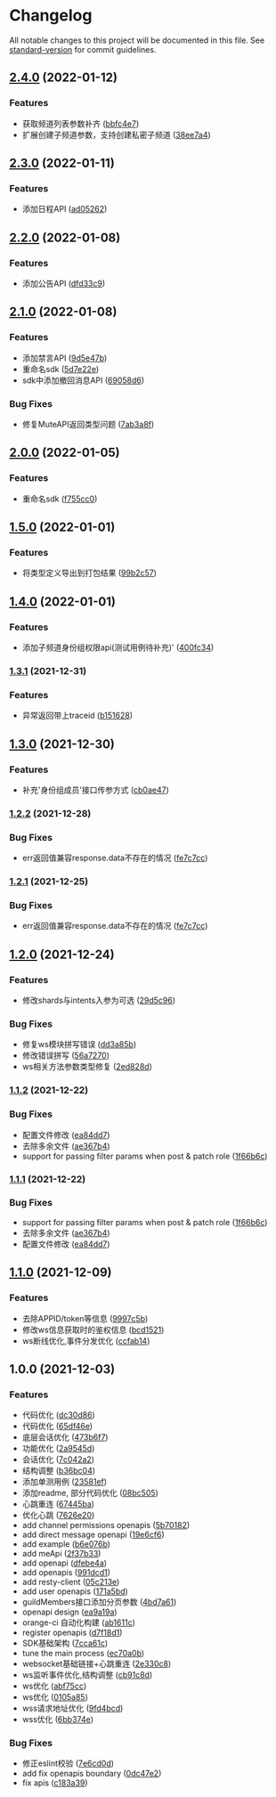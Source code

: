 # Changelog

All notable changes to this project will be documented in this file. See [standard-version](https://github.com/conventional-changelog/standard-version) for commit guidelines.

## [2.4.0](https://github.com/tencent-connect/bot-node-sdk/compare/v2.3.0...v2.4.0) (2022-01-12)


### Features

* 获取频道列表参数补齐 ([bbfc4e7](https://github.com/tencent-connect/bot-node-sdk/commit/bbfc4e72c9766a1487089cfda4f0897dbb53eb08))
* 扩展创建子频道参数，支持创建私密子频道 ([38ee7a4](https://github.com/tencent-connect/bot-node-sdk/commit/38ee7a42237d0deb7ae70a8ca2aeb2d826fe8d16))

## [2.3.0](https://github.com/tencent-connect/bot-node-sdk/compare/v2.2.0...v2.3.0) (2022-01-11)


### Features

* 添加日程API ([ad05262](https://github.com/tencent-connect/bot-node-sdk/commit/ad05262947b045c93dd68502f7f74c0c0bf7d478))

## [2.2.0](https://github.com/tencent-connect/bot-node-sdk/compare/v2.1.0...v2.2.0) (2022-01-08)


### Features

* 添加公告API ([dfd33c9](https://github.com/tencent-connect/bot-node-sdk/commit/dfd33c97b1475278c258cb3d992dcbc0108d839b))

## [2.1.0](https://github.com/tencent-connect/bot-node-sdk/compare/v1.5.0...v2.1.0) (2022-01-08)


### Features

* 添加禁言API ([9d5e47b](https://github.com/tencent-connect/bot-node-sdk/commit/9d5e47bf56ad90358c4c8cba1ceb7dc18e765ad4))
* 重命名sdk ([5d7e22e](https://github.com/tencent-connect/bot-node-sdk/commit/5d7e22efb29c7d60a9432fb0d225db17415894fd))
* sdk中添加撤回消息API ([69058d6](https://github.com/tencent-connect/bot-node-sdk/commit/69058d6a8a4ad20fa634f9d89c58470f415b0459))


### Bug Fixes

* 修复MuteAPI返回类型问题 ([7ab3a8f](https://github.com/tencent-connect/bot-node-sdk/commit/7ab3a8f45de62f6d9bfd7ed29c706b4c7fefba5b))

## [2.0.0](https://github.com/tencent-connect/bot-node-sdk/compare/v1.5.0...v2.0.0) (2022-01-05)


### Features

* 重命名sdk ([f755cc0](https://github.com/tencent-connect/bot-node-sdk/commit/f755cc0584c75a90fa18ab32f76617373d93a445))

## [1.5.0](https://github.com/tencent-connect/bot-node-sdk/compare/v1.4.0...v1.5.0) (2022-01-01)


### Features

* 将类型定义导出到打包结果 ([99b2c57](https://github.com/tencent-connect/bot-node-sdk/commit/99b2c57642f386881b694d032605e538586566b6))

## [1.4.0](https://github.com/tencent-connect/bot-node-sdk/compare/v1.3.1...v1.4.0) (2022-01-01)


### Features

* 添加子频道身份组权限api(测试用例待补充)' ([400fc34](https://github.com/tencent-connect/bot-node-sdk/commit/400fc34232069f740a88af6e19113cf3b550a353))

### [1.3.1](https://github.com/tencent-connect/bot-node-sdk/compare/v1.3.0...v1.3.1) (2021-12-31)


### Features

* 异常返回带上traceid ([b151628](https://github.com/tencent-connect/bot-node-sdk/commit/b1516285bfe1ac3bed798266e5b40c7dcabf9900))

## [1.3.0](https://github.com/tencent-connect/bot-node-sdk/compare/v1.2.2...v1.3.0) (2021-12-30)


### Features

* 补充'身份组成员'接口传参方式 ([cb0ae47](https://github.com/tencent-connect/bot-node-sdk/commit/cb0ae47aea7c1edeebaec58d70e7f28f6a10417d))

### [1.2.2](https://github.com/tencent-connect/bot-node-sdk/compare/v1.2.0...v1.2.2) (2021-12-28)


### Bug Fixes

* err返回值兼容response.data不存在的情况 ([fe7c7cc](https://github.com/tencent-connect/bot-node-sdk/commit/fe7c7cce93869e9a7d360b052d64394a57fe84be))

### [1.2.1](https://github.com/tencent-connect/bot-node-sdk/compare/v1.2.0...v1.2.1) (2021-12-25)


### Bug Fixes

* err返回值兼容response.data不存在的情况 ([fe7c7cc](https://github.com/tencent-connect/bot-node-sdk/commit/fe7c7cce93869e9a7d360b052d64394a57fe84be))

## [1.2.0](https://github.com/tencent-connect/bot-node-sdk/compare/v1.1.2...v1.2.0) (2021-12-24)


### Features

* 修改shards与intents入参为可选 ([29d5c96](https://github.com/tencent-connect/bot-node-sdk/commit/29d5c961ee4fe11faea840264057ba8ddd4cb2da))


### Bug Fixes

* 修复ws模块拼写错误 ([dd3a85b](https://github.com/tencent-connect/bot-node-sdk/commit/dd3a85b97dcd044e679052e061d87ad1052939b7))
* 修改错误拼写 ([56a7270](https://github.com/tencent-connect/bot-node-sdk/commit/56a7270d86221354a846d0603ba2ea70ced78467))
* ws相关方法参数类型修复 ([2ed828d](https://github.com/tencent-connect/bot-node-sdk/commit/2ed828d95c6c9b1564524c3d3ca24d03ef6f7327))

### [1.1.2](https://github.com/tencent-connect/bot-node-sdk/compare/v1.1.0...v1.1.2) (2021-12-22)


### Bug Fixes

* 配置文件修改 ([ea84dd7](https://github.com/tencent-connect/bot-node-sdk/commit/ea84dd7c083258ea334d3792bbd141114b2266f2))
* 去除多余文件 ([ae367b4](https://github.com/tencent-connect/bot-node-sdk/commit/ae367b42d9a894fbf12baadf27b95a1cdde1caef))
* support for  passing  filter params when post & patch role ([1f66b6c](https://github.com/tencent-connect/bot-node-sdk/commit/1f66b6cf0ec3b7c903092e364365b9d738de2531))

### [1.1.1](https://github.com/tencent-connect/bot-node-sdk/compare/v1.1.0...v1.1.1) (2021-12-22)


### Bug Fixes

* support for  passing  filter params when post & patch role ([1f66b6c](https://github.com/tencent-connect/bot-node-sdk/commit/1f66b6cf0ec3b7c903092e364365b9d738de2531))
* 去除多余文件 ([ae367b4](https://github.com/tencent-connect/bot-node-sdk/commit/ae367b42d9a894fbf12baadf27b95a1cdde1caef))
* 配置文件修改 ([ea84dd7](https://github.com/tencent-connect/bot-node-sdk/commit/ea84dd7c083258ea334d3792bbd141114b2266f2))

## [1.1.0](https://git.woa.com/qq-channel-bot/bot-node-sdk/compare/v1.0.0...v1.1.0) (2021-12-09)


### Features

* 去除APPID/token等信息 ([9997c5b](https://git.woa.com/qq-channel-bot/bot-node-sdk/commit/9997c5b4a972cbb3c1e399f3ee6259594d8af587))
* 修改ws信息获取时的鉴权信息 ([bcd1521](https://git.woa.com/qq-channel-bot/bot-node-sdk/commit/bcd152139458243628b1582c7719c2878b09b4be))
* ws断线优化,事件分发优化 ([ccfab14](https://git.woa.com/qq-channel-bot/bot-node-sdk/commit/ccfab14faa843156c543e8526a1226df26d22622))

## 1.0.0 (2021-12-03)


### Features

* 代码优化 ([dc30d86](https://git.woa.com/qq-channel-bot/bot-node-sdk/commit/dc30d869c7b48f9bc3ad23afe2ddedb80fcb1e6e))
* 代码优化 ([65df46e](https://git.woa.com/qq-channel-bot/bot-node-sdk/commit/65df46e7c3615684385dbdfc631a305637f0bb0c))
* 底层会话优化 ([473b6f7](https://git.woa.com/qq-channel-bot/bot-node-sdk/commit/473b6f7f0b1ef90fcf4416ee84f5dca6c83ef74e))
* 功能优化 ([2a9545d](https://git.woa.com/qq-channel-bot/bot-node-sdk/commit/2a9545d2770da9b8b32bebbdeecf9a733cacc0d0))
* 会话优化 ([7c042a2](https://git.woa.com/qq-channel-bot/bot-node-sdk/commit/7c042a20d503ad6dedf833d837f418221445a157))
* 结构调整 ([b36bc04](https://git.woa.com/qq-channel-bot/bot-node-sdk/commit/b36bc0451addfc000fab37555f7d82c4f6050406))
* 添加单测用例 ([23581ef](https://git.woa.com/qq-channel-bot/bot-node-sdk/commit/23581ef2cf6e535a81c87da4fe13814c97fb64dd))
* 添加readme, 部分代码优化 ([08bc505](https://git.woa.com/qq-channel-bot/bot-node-sdk/commit/08bc505258c20a8b763bb18ce9f2fd5043704773))
* 心跳重连 ([67445ba](https://git.woa.com/qq-channel-bot/bot-node-sdk/commit/67445ba178cdc4c7be404a49cdfb90470d7fbbb7))
* 优化心跳 ([7626e20](https://git.woa.com/qq-channel-bot/bot-node-sdk/commit/7626e20f6031fbb39623383ef05a6e19db3d81fc))
* add channel permissions openapis ([5b70182](https://git.woa.com/qq-channel-bot/bot-node-sdk/commit/5b7018235454d37a53aa994594b0493d58d943ef))
* add direct message openapi ([19e6cf6](https://git.woa.com/qq-channel-bot/bot-node-sdk/commit/19e6cf6581f3dddfc798db6f3768ed2775b4a598))
* add example ([b6e076b](https://git.woa.com/qq-channel-bot/bot-node-sdk/commit/b6e076b6f177af2d0d65e9c749e663653233a3a1))
* add meApi ([2f37b33](https://git.woa.com/qq-channel-bot/bot-node-sdk/commit/2f37b338954d93b37890a16f930ddccba2f86c9b))
* add openapi ([dfebe4a](https://git.woa.com/qq-channel-bot/bot-node-sdk/commit/dfebe4a667d49a238e0c1b1d7512a46669be8854))
* add openapis ([991dcd1](https://git.woa.com/qq-channel-bot/bot-node-sdk/commit/991dcd11c412b1a31cc608536337c4dbc891f28e))
* add resty-client ([05c213e](https://git.woa.com/qq-channel-bot/bot-node-sdk/commit/05c213e038752c915632c01db33eeb9c86f1b7b5))
* add user openapis ([171a5bd](https://git.woa.com/qq-channel-bot/bot-node-sdk/commit/171a5bd708964d1336a516c2a2f6a14f247c960f))
* guildMembers接口添加分页参数 ([4bd7a61](https://git.woa.com/qq-channel-bot/bot-node-sdk/commit/4bd7a615e8958e7d0ae1b6685d42a1d983d019bf))
* openapi design ([ea9a19a](https://git.woa.com/qq-channel-bot/bot-node-sdk/commit/ea9a19a65befbac74ae355aad0a8f6acecb5b298))
* orange-ci 自动化构建 ([ab1611c](https://git.woa.com/qq-channel-bot/bot-node-sdk/commit/ab1611c8fad3aa69cb615fb24df304e2b49e055f))
* register openapis ([d7f18d1](https://git.woa.com/qq-channel-bot/bot-node-sdk/commit/d7f18d14f3b1e11c859e86c480971895f0e825fd))
* SDK基础架构 ([7cca61c](https://git.woa.com/qq-channel-bot/bot-node-sdk/commit/7cca61c2da1a296b11588b8dedb313f7684184a3))
* tune the main process ([ec70a0b](https://git.woa.com/qq-channel-bot/bot-node-sdk/commit/ec70a0b370f0337409fdab7f239d849acd9d9b1f))
* websocket基础链接+心跳重连 ([2e330c8](https://git.woa.com/qq-channel-bot/bot-node-sdk/commit/2e330c8c95e270c7849ed493b0772ddd16274e81))
* ws监听事件优化,结构调整 ([cb91c8d](https://git.woa.com/qq-channel-bot/bot-node-sdk/commit/cb91c8db982f8ee3ca12a48b32401da81885fc98))
* ws优化 ([abf75cc](https://git.woa.com/qq-channel-bot/bot-node-sdk/commit/abf75cce3f96e704b2230f248a8b1c623e37461b))
* ws优化 ([0105a85](https://git.woa.com/qq-channel-bot/bot-node-sdk/commit/0105a8514ab13db3dc125ec7b7578041ec7d9233))
* wss请求地址优化 ([9fd4bcd](https://git.woa.com/qq-channel-bot/bot-node-sdk/commit/9fd4bcd475e0eb28ee9ece7fab9ea5dfc301bc4e))
* wss优化 ([6bb374e](https://git.woa.com/qq-channel-bot/bot-node-sdk/commit/6bb374e75c0e81360a2e17c04261336fa6cb808a))


### Bug Fixes

* 修正eslint校验 ([7e6cd0d](https://git.woa.com/qq-channel-bot/bot-node-sdk/commit/7e6cd0d3631bc963624bfb4d94b92e5a2f005be5))
* add fix openapis boundary ([0dc47e2](https://git.woa.com/qq-channel-bot/bot-node-sdk/commit/0dc47e25c435f7dec72207b737598fa61e19e31e))
* fix apis ([c183a39](https://git.woa.com/qq-channel-bot/bot-node-sdk/commit/c183a39fff8dfef8c8bd0c1bc5fa17cc410f5870))
